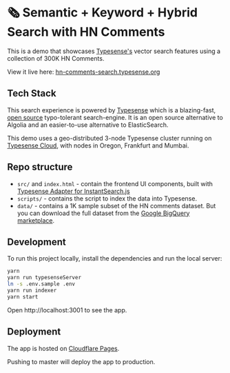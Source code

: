 # 🗞 Semantic + Keyword + Hybrid Search with HN Comments

This is a demo that showcases [Typesense's](https://github.com/typesense/typesense) vector search features using a collection of 300K HN Comments.

View it live here: [hn-comments-search.typesense.org](https://hn-comments-search.typesense.org)

## Tech Stack

This search experience is powered by <a href="https://typesense.org" target="_blank">Typesense</a> which is
a blazing-fast, <a href="https://github.com/typesense/typesense" target="_blank">open source</a> typo-tolerant
search-engine. It is an open source alternative to Algolia and an easier-to-use alternative to ElasticSearch.

This demo uses a geo-distributed 3-node Typesense cluster running on <a href="https://cloud.typesense.org" target="_blank">Typesense Cloud</a>,
with nodes in Oregon, Frankfurt and Mumbai.

## Repo structure

- `src/` and `index.html` - contain the frontend UI components, built with <a href="https://github.com/typesense/typesense-instantsearch-adapter" target="_blank">Typesense Adapter for InstantSearch.js</a>
- `scripts/` - contains the script to index the data into Typesense.
- `data/` - contains a 1K sample subset of the HN comments dataset. But you can download the full dataset from the [Google BigQuery marketplace](https://console.cloud.google.com/marketplace/product/y-combinator/hacker-news).

## Development

To run this project locally, install the dependencies and run the local server:

```sh
yarn
yarn run typesenseServer
ln -s .env.sample .env
yarn run indexer
yarn start
```

Open http://localhost:3001 to see the app.

## Deployment

The app is hosted on [Cloudflare Pages](https://pages.cloudflare.com).

Pushing to master will deploy the app to production.
